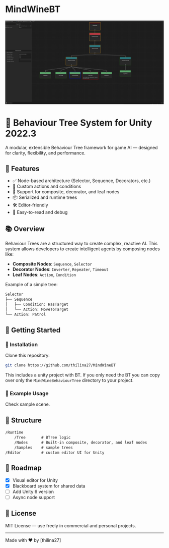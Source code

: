 # MindWineBT

![MindWine BT Screenshot](Img/MBT.png)

# 🧠 Behaviour Tree System for Unity 2022.3

A modular, extensible Behaviour Tree framework for game AI — designed for clarity, flexibility, and performance.

## 🎯 Features

- ✅ Node-based architecture (Selector, Sequence, Decorators, etc.)
- 🧩 Custom actions and conditions
- 🔁 Support for composite, decorator, and leaf nodes
- 📦 Serialized and runtime trees
- 🛠️ Editor-friendly
- 📄 Easy-to-read and debug

## 📚 Overview

Behaviour Trees are a structured way to create complex, reactive AI. 
This system allows developers to create intelligent agents by composing nodes like:

- **Composite Nodes**: `Sequence`, `Selector`
- **Decorator Nodes**: `Inverter`, `Repeater`, `Timeout`
- **Leaf Nodes**: `Action`, `Condition`

Example of a simple tree:
```
Selector
├── Sequence
│   ├── Condition: HasTarget
│   └── Action: MoveToTarget
└── Action: Patrol
```

## 🚀 Getting Started

### 🔧 Installation

Clone this repository:

```bash
git clone https://github.com/thilina27/MindWineBT
```

This includes a unity project with BT. If you only need the BT you can copy over only the `MindWineBehaviourTree` directory to your project.

### 🧱 Example Usage

Check sample scene.

## 📂 Structure

```
/Runtime
    /Tree       # BTree logic
    /Nodes      # Built-in composite, decorator, and leaf nodes
    /Samples    # sample trees
/Editor         # custom editor UI for Unity
```

## 📌 Roadmap

- [x] Visual editor for Unity
- [x] Blackboard system for shared data
- [ ] Add Unity 6 version
- [ ] Async node support

## 📄 License

MIT License — use freely in commercial and personal projects.

---

Made with ❤️ by [thilina27]
